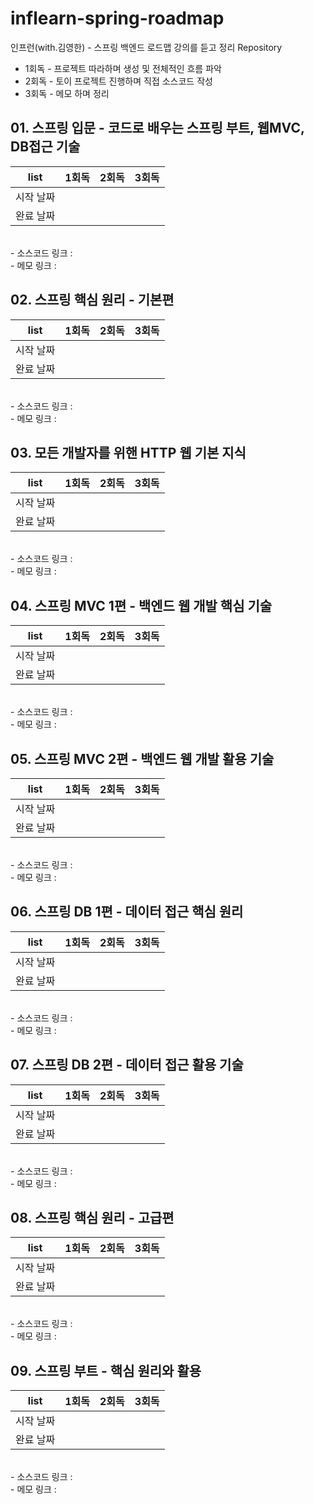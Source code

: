 # inflearn-spring-roadmap
인프런(with.김영한) - 스프링 백엔드 로드맵 강의를 듣고 정리 Repository

- 1회독 - 프로젝트 따라하며 생성 및 전체적인 흐름 파악
- 2회독 - 토이 프로젝트 진행하며 직접 소스코드 작성
- 3회독 - 메모 하며 정리

## 01. 스프링 입문 - 코드로 배우는 스프링 부트, 웹MVC, DB접근 기술
|list|1회독|2회독|3회독|
|:---:|:---:|:---:|:---:|
|시작 날짜||||
|완료 날짜||||
<br>
- 소스코드 링크 : 
<br>
- 메모 링크 :

## 02. 스프링 핵심 원리 - 기본편
|list|1회독|2회독|3회독|
|:---:|:---:|:---:|:---:|
|시작 날짜||||
|완료 날짜||||
<br>
- 소스코드 링크 : 
<br>
- 메모 링크 :

## 03. 모든 개발자를 위핸 HTTP 웹 기본 지식
|list|1회독|2회독|3회독|
|:---:|:---:|:---:|:---:|
|시작 날짜||||
|완료 날짜||||
<br>
- 소스코드 링크 : 
<br>
- 메모 링크 :

## 04. 스프링 MVC 1편 - 백엔드 웹 개발 핵심 기술 
|list|1회독|2회독|3회독|
|:---:|:---:|:---:|:---:|
|시작 날짜||||
|완료 날짜||||
<br>
- 소스코드 링크 : 
<br>
- 메모 링크 :

## 05. 스프링 MVC 2편 - 백엔드 웹 개발 활용 기술
|list|1회독|2회독|3회독|
|:---:|:---:|:---:|:---:|
|시작 날짜||||
|완료 날짜||||
<br>
- 소스코드 링크 : 
<br>
- 메모 링크 :

## 06. 스프링 DB 1편 - 데이터 접근 핵심 원리
|list|1회독|2회독|3회독|
|:---:|:---:|:---:|:---:|
|시작 날짜||||
|완료 날짜||||
<br>
- 소스코드 링크 : 
<br>
- 메모 링크 :

## 07. 스프링 DB 2편 - 데이터 접근 활용 기술
|list|1회독|2회독|3회독|
|:---:|:---:|:---:|:---:|
|시작 날짜||||
|완료 날짜||||
<br>
- 소스코드 링크 : 
<br>
- 메모 링크 :

## 08. 스프링 핵심 원리 - 고급편
|list|1회독|2회독|3회독|
|:---:|:---:|:---:|:---:|
|시작 날짜||||
|완료 날짜||||
<br>
- 소스코드 링크 : 
<br>
- 메모 링크 :

## 09. 스프링 부트 - 핵심 원리와 활용
|list|1회독|2회독|3회독|
|:---:|:---:|:---:|:---:|
|시작 날짜||||
|완료 날짜||||
<br>
- 소스코드 링크 : 
<br>
- 메모 링크 :
